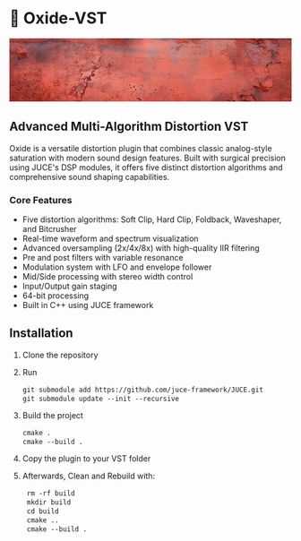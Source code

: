 # 🩻 Oxide-VST

![Readme Img](./readme.jpg)

## Advanced Multi-Algorithm Distortion VST

Oxide is a versatile distortion plugin that combines classic analog-style saturation with modern sound design features. Built with surgical precision using JUCE's DSP modules, it offers five distinct distortion algorithms and comprehensive sound shaping capabilities.

### Core Features

- Five distortion algorithms: Soft Clip, Hard Clip, Foldback, Waveshaper, and Bitcrusher
- Real-time waveform and spectrum visualization
- Advanced oversampling (2x/4x/8x) with high-quality IIR filtering
- Pre and post filters with variable resonance
- Modulation system with LFO and envelope follower
- Mid/Side processing with stereo width control
- Input/Output gain staging
- 64-bit processing
- Built in C++ using JUCE framework

## Installation

1. Clone the repository
2. Run

   ```
   git submodule add https://github.com/juce-framework/JUCE.git
   git submodule update --init --recursive
   ```

3. Build the project

   ```
   cmake .
   cmake --build .
   ```

4. Copy the plugin to your VST folder

5. Afterwards, Clean and Rebuild with:

   ```
    rm -rf build
    mkdir build
    cd build
    cmake ..
    cmake --build .
   ```
